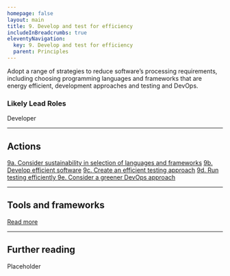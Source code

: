 ```yaml
---
homepage: false
layout: main
title: 9. Develop and test for efficiency 
includeInBreadcrumbs: true
eleventyNavigation:
  key: 9. Develop and test for efficiency
  parent: Principles
---
```


Adopt a range of strategies to reduce software’s processing requirements, including choosing programming languages and frameworks that are energy efficient, development approaches and testing and DevOps. 

### Likely Lead Roles

Developer

* * *

## Actions
[9a. Consider sustainability in selection of languages and frameworks](/principles/actions/9a-consider-choice-of-coding-languages-and-frameworks)
[9b. Develop efficient software](/principles/actions/9b-develop-efficient-software)
[9c. Create an efficient testing approach](/principles/actions/9c-create-an-efficient-testing-approach)
[9d. Run testing efficiently ](/principles/actions/9d-run-testing-efficiently)
[9e. Consider a greener DevOps approach](/principles/actions/9e-build-on-devops-best-practices)

* * *

## Tools and frameworks
[Read more](#)

* * *

## Further reading

Placeholder



